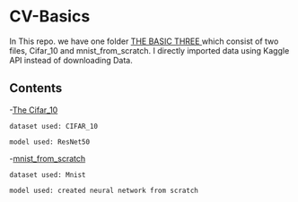 # CV-Basics

In This repo. we have one folder [THE BASIC THREE ](THE%20BASIC%20THREE/) which consist of two files, Cifar_10 and mnist_from_scratch. I directly imported  data using Kaggle API instead of downloading Data.

## Contents

-[The Cifar_10](THE%20BASIC%20THREE/Cifar_10.ipynb)
   
    dataset used: CIFAR_10
    
    model used: ResNet50
    
-[mnist_from_scratch](THE%20BASIC%20THREE/mnist_from_scratch.ipynb)
    
    dataset used: Mnist
    
    model used: created neural network from scratch

    
    
